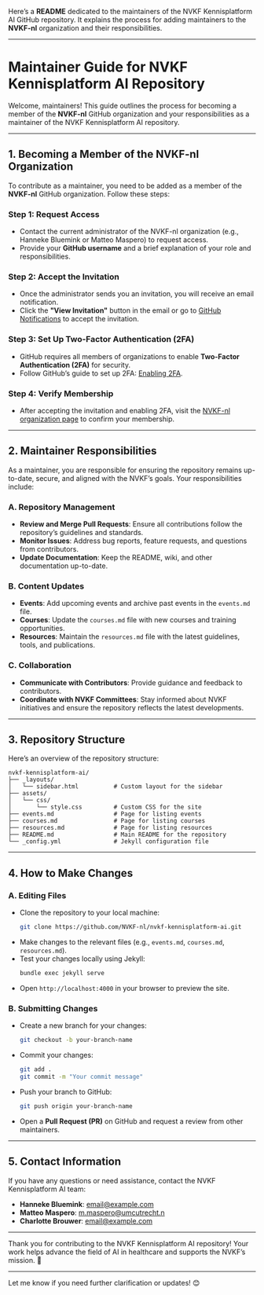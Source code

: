 Here’s a **README** dedicated to the maintainers of the NVKF Kennisplatform AI GitHub repository. It explains the process for adding maintainers to the **NVKF-nl** organization and their responsibilities.

---

# **Maintainer Guide for NVKF Kennisplatform AI Repository**

Welcome, maintainers! This guide outlines the process for becoming a member of the **NVKF-nl** GitHub organization and your responsibilities as a maintainer of the NVKF Kennisplatform AI repository.

---

## **1. Becoming a Member of the NVKF-nl Organization**

To contribute as a maintainer, you need to be added as a member of the **NVKF-nl** GitHub organization. Follow these steps:

### **Step 1: Request Access**
- Contact the current administrator of the NVKF-nl organization (e.g., Hanneke Bluemink or Matteo Maspero) to request access.
- Provide your **GitHub username** and a brief explanation of your role and responsibilities.

### **Step 2: Accept the Invitation**
- Once the administrator sends you an invitation, you will receive an email notification.
- Click the **"View Invitation"** button in the email or go to [GitHub Notifications](https://github.com/notifications) to accept the invitation.

### **Step 3: Set Up Two-Factor Authentication (2FA)**
- GitHub requires all members of organizations to enable **Two-Factor Authentication (2FA)** for security.
- Follow GitHub’s guide to set up 2FA: [Enabling 2FA](https://docs.github.com/en/authentication/securing-your-account-with-two-factor-authentication-2fa/configuring-two-factor-authentication).

### **Step 4: Verify Membership**
- After accepting the invitation and enabling 2FA, visit the [NVKF-nl organization page](https://github.com/NVKF-nl) to confirm your membership.

---

## **2. Maintainer Responsibilities**

As a maintainer, you are responsible for ensuring the repository remains up-to-date, secure, and aligned with the NVKF’s goals. Your responsibilities include:

### **A. Repository Management**
- **Review and Merge Pull Requests**: Ensure all contributions follow the repository’s guidelines and standards.
- **Monitor Issues**: Address bug reports, feature requests, and questions from contributors.
- **Update Documentation**: Keep the README, wiki, and other documentation up-to-date.

### **B. Content Updates**
- **Events**: Add upcoming events and archive past events in the `events.md` file.
- **Courses**: Update the `courses.md` file with new courses and training opportunities.
- **Resources**: Maintain the `resources.md` file with the latest guidelines, tools, and publications.

### **C. Collaboration**
- **Communicate with Contributors**: Provide guidance and feedback to contributors.
- **Coordinate with NVKF Committees**: Stay informed about NVKF initiatives and ensure the repository reflects the latest developments.

---

## **3. Repository Structure**

Here’s an overview of the repository structure:

```
nvkf-kennisplatform-ai/
├── _layouts/
│   └── sidebar.html          # Custom layout for the sidebar
├── assets/
│   └── css/
│       └── style.css         # Custom CSS for the site
├── events.md                 # Page for listing events
├── courses.md                # Page for listing courses
├── resources.md              # Page for listing resources
├── README.md                 # Main README for the repository
└── _config.yml               # Jekyll configuration file
```

---

## **4. How to Make Changes**

### **A. Editing Files**
- Clone the repository to your local machine:
  ```bash
  git clone https://github.com/NVKF-nl/nvkf-kennisplatform-ai.git
  ```
- Make changes to the relevant files (e.g., `events.md`, `courses.md`, `resources.md`).
- Test your changes locally using Jekyll:
  ```bash
  bundle exec jekyll serve
  ```
- Open `http://localhost:4000` in your browser to preview the site.

### **B. Submitting Changes**
- Create a new branch for your changes:
  ```bash
  git checkout -b your-branch-name
  ```
- Commit your changes:
  ```bash
  git add .
  git commit -m "Your commit message"
  ```
- Push your branch to GitHub:
  ```bash
  git push origin your-branch-name
  ```
- Open a **Pull Request (PR)** on GitHub and request a review from other maintainers.

---

## **5. Contact Information**

If you have any questions or need assistance, contact the NVKF Kennisplatform AI team:

- **Hanneke Bluemink**: [email@example.com](mailto:email@example.com)
- **Matteo Maspero**: [m.maspero@umcutrecht.n](mailto:m.maspero@umcutrecht.nl)
- **Charlotte Brouwer**: [email@example.com](mailto:email@example.com)

---

Thank you for contributing to the NVKF Kennisplatform AI repository! Your work helps advance the field of AI in healthcare and supports the NVKF’s mission. 🚀

---

Let me know if you need further clarification or updates! 😊
